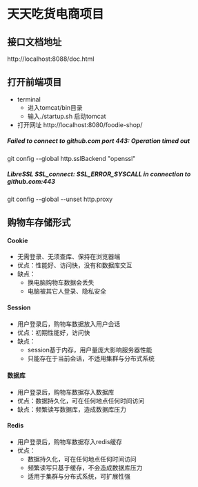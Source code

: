 # 天天吃货电商项目

## 接口文档地址
http://localhost:8088/doc.html

## 打开前端项目
- terminal
    - 进入tomcat/bin目录 
    - 输入./startup.sh 启动tomcat
- 打开网址
http://localhost:8080/foodie-shop/

#####  Failed to connect to github.com port 443: Operation timed out
git config --global http.sslBackend "openssl" 
##### LibreSSL SSL_connect: SSL_ERROR_SYSCALL in connection to github.com:443  
git config --global --unset http.proxy  
 
## 购物车存储形式
#### Cookie
- 无需登录、无须查库、保持在浏览器端
- 优点：性能好、访问快，没有和数据库交互
- 缺点：
    - 换电脑购物车数据会丢失
    - 电脑被其它人登录、隐私安全
#### Session
- 用户登录后，购物车数据放入用户会话
- 优点：初期性能好，访问快
- 缺点：
    - session基于内存，用户量庞大影响服务器性能
    - 只能存在于当前会话，不适用集群与分布式系统
#### 数据库
- 用户登录后，购物车数据存入数据库
- 优点：数据持久化，可在任何地点任何时间访问
- 缺点：频繁读写数据库，造成数据库压力
#### Redis
- 用户登录后，购物车数据存入redis缓存
- 优点：
    - 数据持久化，可在任何地点任何时间访问
    - 频繁读写只基于缓存，不会造成数据库压力
    - 适用于集群与分布式系统，可扩展性强